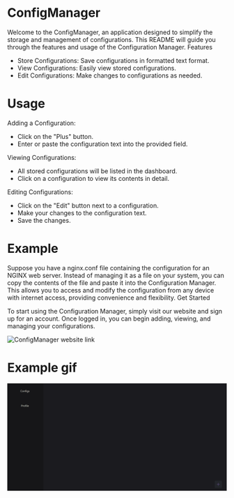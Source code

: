 # ConfigManager

Welcome to the ConfigManager, an application designed to simplify the storage and management of configurations. This README will guide you through the features and usage of the Configuration Manager.
Features

- Store Configurations: Save configurations in formatted text format.
- View Configurations: Easily view stored configurations.
- Edit Configurations: Make changes to configurations as needed.

# Usage

Adding a Configuration:
- Click on the "Plus" button.
- Enter or paste the configuration text into the provided field.

Viewing Configurations:
- All stored configurations will be listed in the dashboard.
- Click on a configuration to view its contents in detail.

Editing Configurations:
- Click on the "Edit" button next to a configuration.
- Make your changes to the configuration text.
- Save the changes.

# Example

Suppose you have a nginx.conf file containing the configuration for an NGINX web server. Instead of managing it as a file on your system, you can copy the contents of the file and paste it into the Configuration Manager. This allows you to access and modify the configuration from any device with internet access, providing convenience and flexibility.
Get Started

To start using the Configuration Manager, simply visit our website and sign up for an account. Once logged in, you can begin adding, viewing, and managing your configurations.

![ConfigManager website link](https://configmanager.jacksonmcgillivary.dev/auth)

# Example gif
![This gif shows the creation, editing, and deletion of a config item](https://github.com/Revenant70/public-assets/blob/main/Animation.gif)

